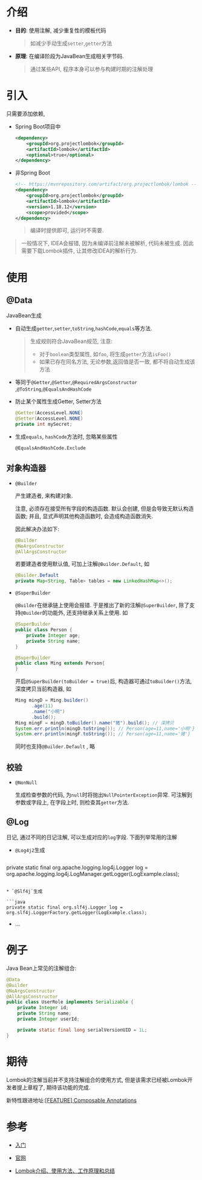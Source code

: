 # 介绍

* **目的**: 使用注解, 减少重复性的模板代码

  > 如减少手动生成`setter`,`getter`方法

* **原理**: 在编译阶段为JavaBean生成相关字节码.

  > 通过某些API, 程序本身可以参与构建时期的注解处理

# 引入

只需要添加依赖, 

* Spring Boot项目中

    ```xml
    <dependency>
        <groupId>org.projectlombok</groupId>
        <artifactId>lombok</artifactId>
        <optional>true</optional>
    </dependency>
    ```

* 非Spring Boot

  ```xml
  <!-- https://mvnrepository.com/artifact/org.projectlombok/lombok -->
  <dependency>
      <groupId>org.projectlombok</groupId>
      <artifactId>lombok</artifactId>
      <version>1.18.12</version>
      <scope>provided</scope>
  </dependency>
  ```
  
  > 编译时提供即可, 运行时不需要.

> 一般情况下, IDEA会报错, 因为未编译前注解未被解析, 代码未被生成. 因此需要下载Lombok插件, 让其修改IDEA的解析行为. 

# 使用

## @Data

JavaBean生成

* 自动生成`getter`,`setter`,`toString`,`hashCode`,`equals`等方法. 

    > 生成规则符合JavaBean规范, 注意:
    >
    > * 对于`boolean`类型属性, 如`foo`, 将生成`getter`方法`isFoo()`
    > * 如果已存在同名方法, 无论参数,返回值是否一致, 都不将自动生成该方法
    
* 等同于`@Getter`,`@Setter`,`@RequiredArgsConstructor` ,`@ToString`,`@EqualsAndHashCode`

* 防止某个属性生成Getter, Setter方法

    ```java
    @Getter(AccessLevel.NONE)
    @Setter(AccessLevel.NONE)
    private int mySecret;
    ```
    
* 生成`equals`, `hashCode`方法时, 忽略某些属性

    ```
    @EqualsAndHashCode.Exclude
    ```

## 对象构造器

* `@Builder`

  产生建造者, 来构建对象.

  注意, 必须存在接受所有字段的构造函数. 默认会创建, 但是会导致无默认构造函数; 并且, 显式声明其他构造函数时, 会造成构造函数消失.

  因此解决办法如下:

  ```java
  @Builder
  @NoArgsConstructor
  @AllArgsConstructor
  ```

  若要建造者使用默认值, 可加上注解`@Builder.Default`, 如

  ```java
  @Builder.Default
  private Map<String, Table> tables = new LinkedHashMap<>();
  ```

* `@SuperBuilder`

  `@Builder`在继承链上使用会报错. 于是推出了新的注解`@SuperBuilder`, 除了支持`@Builder`的功能外, 还支持继承关系上使用. 如

  ```java
  @SuperBuilder
  public class Person {
      private Integer age;
      private String name;
  }
  
  @SuperBuilder
  public class Ming extends Person{
  }
  ```

  开启`@SuperBuilder(toBuilder = true)`后, 构造器可通过`toBuilder()`方法, 深度拷贝当前构造器, 如

  ```java
  Ming mingD = Ming.builder()
        .age(11)
        .name("小明")
        .build();
  Ming mingF = mingD.toBuilder().name("猪").build(); // 深拷贝
  System.err.println(mingD.toString()); // Person(age=11,name='小明'}
  System.err.println(mingF.toString()); // Person(age=11,name='猪'}
  ```

  同时也支持`@Builder.Default` , 略

## 校验

* `@NonNull`

  生成检查参数的代码, 为`null`时将抛出`NullPointerException`异常. 可注解到参数或字段上, 在字段上时, 则检查其`getter`方法.

## @Log

日记, 通过不同的日记注解, 可以生成对应的`log`字段. 下面列举常用的注解

* `@Log4j2`生成

  ```java
private static final org.apache.logging.log4j.Logger log = org.apache.logging.log4j.LogManager.getLogger(LogExample.class);
  ```

* `@Slf4j`生成

  ```java
private static final org.slf4j.Logger log = org.slf4j.LoggerFactory.getLogger(LogExample.class);
  ```

* ...

# 例子

Java Bean上常见的注解组合:

```java
@Data
@Builder
@NoArgsConstructor
@AllArgsConstructor
public class UserRole implements Serializable {
    private Integer id;
    private String name;
    private Integer userId;

    private static final long serialVersionUID = 1L;
}
```

# 期待

Lombok的注解当前并不支持注解组合的使用方式, 但是该需求已经被Lombok开发者提上章程了, 期待该功能的完成.

新特性跟进地址:[[FEATURE] Composable Annotations](https://github.com/rzwitserloot/lombok/issues/2294)

# 参考

* [入门](https://objectcomputing.com/resources/publications/sett/january-2010-reducing-boilerplate-code-with-project-lombok)
* [官网](https://projectlombok.org/)

* [Lombok介绍、使用方法、工作原理和总结](http://www.yuanrengu.com/index.php/20180324.html)

